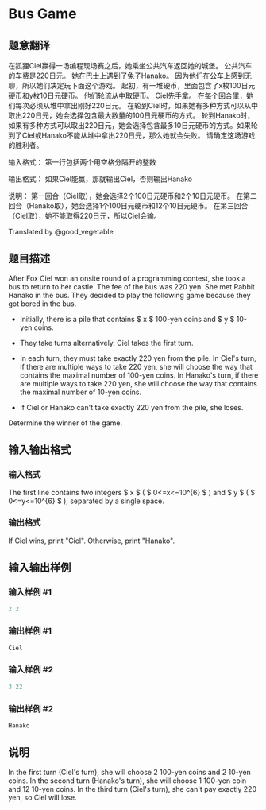 # Bus Game

## 题意翻译

在狐狸Ciel赢得一场编程现场赛之后，她乘坐公共汽车返回她的城堡。 公共汽车的车费是220日元。 她在巴士上遇到了兔子Hanako。 因为他们在公车上感到无聊，所以她们决定玩下面这个游戏。 起初，有一堆硬币，里面包含了x枚100日元硬币和y枚10日元硬币。 他们轮流从中取硬币。 Ciel先手拿。 在每个回合里，她们每次必须从堆中拿出刚好220日元。 在轮到Ciel时，如果她有多种方式可以从中取出220日元，她会选择包含最大数量的100日元硬币的方式。 轮到Hanako时，如果有多种方式可以取出220日元，她会选择包含最多10日元硬币的方式。如果轮到了Ciel或Hanako不能从堆中拿出220日元，那么她就会失败。 请确定这场游戏的胜利者。

输入格式： 第一行包括两个用空格分隔开的整数

输出格式： 如果Ciel能赢，那就输出Ciel，否则输出Hanako

说明： 第一回合（Ciel取），她会选择2个100日元硬币和2个10日元硬币。 在第二回合（Hanako取），她会选择1个100日元硬币和12个10日元硬币。 在第三回合（Ciel取），她不能取得220日元，所以Ciel会输。

Translated by @good_vegetable

## 题目描述

After Fox Ciel won an onsite round of a programming contest, she took a bus to return to her castle. The fee of the bus was 220 yen. She met Rabbit Hanako in the bus. They decided to play the following game because they got bored in the bus.

- Initially, there is a pile that contains $ x $ 100-yen coins and $ y $ 10-yen coins.

- They take turns alternatively. Ciel takes the first turn.

- In each turn, they must take exactly 220 yen from the pile. In Ciel's turn, if there are multiple ways to take 220 yen, she will choose the way that contains the maximal number of 100-yen coins. In Hanako's turn, if there are multiple ways to take 220 yen, she will choose the way that contains the maximal number of 10-yen coins.

- If Ciel or Hanako can't take exactly 220 yen from the pile, she loses.

Determine the winner of the game.

## 输入输出格式

### 输入格式

The first line contains two integers $ x $ ( $ 0<=x<=10^{6} $ ) and $ y $ ( $ 0<=y<=10^{6} $ ), separated by a single space.

### 输出格式

If Ciel wins, print "Ciel". Otherwise, print "Hanako".

## 输入输出样例

### 输入样例 #1

```cpp
2 2

```
### 输出样例 #1

```cpp
Ciel

```
### 输入样例 #2

```cpp
3 22

```
### 输出样例 #2

```cpp
Hanako

```
## 说明

In the first turn (Ciel's turn), she will choose 2 100-yen coins and 2 10-yen coins. In the second turn (Hanako's turn), she will choose 1 100-yen coin and 12 10-yen coins. In the third turn (Ciel's turn), she can't pay exactly 220 yen, so Ciel will lose.

